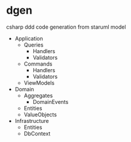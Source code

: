 # dgen
csharp ddd code generation from staruml model

* Application
  * Queries
    * Handlers
    * Validators
  * Commands
    * Handlers
    * Validators
  * ViewModels
* Domain
  * Aggregates
    * DomainEvents
  * Entities
  * ValueObjects
* Infrastructure
  * Entities
  * DbContext
